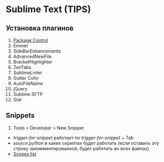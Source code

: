 # Sublime Text (TIPS)
## Установка плагинов
1. [Package Control](https://packagecontrol.io/)
2. Emmet
3. SideBarEnhancements
4. AdvancedNewFile
5. BracketHighlighter
6. ZenTabs
7. SublimeLinter
8. Gutter Color
9. AutoFileName
10. jQuery
11. Sublime SFTP
12. Gist

## Snippets
1. Tools > Developer > New Snippet
* <tabTrigger>_trigger-for-snippet_</tabTrigger> работает по _trigger-for-snippet_ + Tab
* <scope>_source.python_</scope> в каких скриптах будет работать (если оставить эту строку закомментированной, будет работать во всех файлах)
* [Scopes list](https://gist.github.com/iambibhas/4705378)
